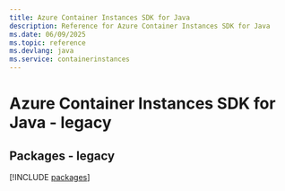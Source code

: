 ```yaml
---
title: Azure Container Instances SDK for Java
description: Reference for Azure Container Instances SDK for Java
ms.date: 06/09/2025
ms.topic: reference
ms.devlang: java
ms.service: containerinstances
---
```

# Azure Container Instances SDK for Java - legacy
## Packages - legacy
[!INCLUDE [packages](container-instances-index.md)]